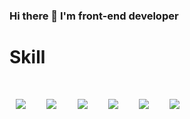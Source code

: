 ### Hi there 👋 I'm front-end developer


<h1>Skill<h1>

<div>
<img src="https://img.shields.io/badge/HTML5-E34F26?style=flat-square&logo=HTML5&logoColor=white" style="height : auto; margin-left : 10px; margin-right : 10px;"/></a>&nbsp;
<img src="https://img.shields.io/badge/CSS3-1572B6?style=flat-square&logo=CSS3&logoColor=white" style="height : auto; margin-left : 10px; margin-right : 10px;"/></a>&nbsp;
<img src="https://img.shields.io/badge/JavaScript-F7DF1E?style=flat-square&logo=JavaScript&logoColor=white" style="height : auto; margin-left : 10px; margin-right : 10px;"/></a>&nbsp;
<img src="https://img.shields.io/badge/Figma-F24E1E?style=flat-square&logo=Figma&logoColor=white" style="height : auto; margin-left : 10px; margin-right : 10px;"/></a>&nbsp;
<img src="https://img.shields.io/badge/Firebase-FFCA28?style=flat-square&logo=Firebase&logoColor=white" style="height : auto; margin-left : 10px; margin-right : 10px;"/></a>&nbsp;
<img src="https://img.shields.io/badge/Node.js-339933?style=flat-square&logo=Node.js&logoColor=white" style="height : auto; margin-left : 10px; margin-right : 10px;"/></a>&nbsp;
</div>
<!--
**rbsss2/rbsss2** is a ✨ _special_ ✨ repository because its `README.md` (this file) appears on your GitHub profile.

Here are some ideas to get you started:

- 🔭 I’m currently working on ...
- 🌱 I’m currently learning ...
- 👯 I’m looking to collaborate on ...
- 🤔 I’m looking for help with ...
- 💬 Ask me about ...
- 📫 How to reach me: ...
- 😄 Pronouns: ...
- ⚡ Fun fact: ...
-->
